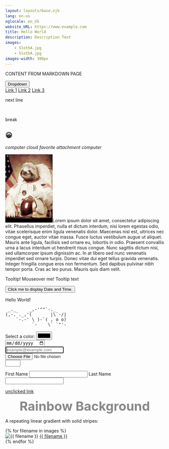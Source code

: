 ```yaml
---
layout: layouts/base.njk
lang: en-us
oglocale: en_US
website_URL: https://www.example.com
title: Hello World
description: Description Text
images:
    - SlothA.jpg
    - SlothA.jpg
images-width: 300px
---
```


<p id="id1" class="center large dottedborder roundedborder">CONTENT FROM MARKDOWN PAGE</p>

<div class="dropdown">
<button class="dropbtn">Dropdown</button>
    <div class="dropdown-content">
    <a href="#">Link 1</a>
    <a href="#">Link 2</a>
    <a href="#">Link 3</a>
    </div>
</div>

<p class="font-effect-neon">next line</p> <br /> <p>break</p>

<h2>&#128512;</h2>

<i class="material-icons">computer</i>
<i class="material-icons">cloud</i>
<i class="material-icons">favorite</i>
<i class="material-icons">attachment</i>
<i class="material-icons">computer</i>

<p><div id="transition1"></div></p>

<p><div class="clearfix"><img src="img/SlothA.jpg" alt="float right" id="float-right" width="150px" class="opacity circleimage">Lorem ipsum dolor sit amet, consectetur adipiscing elit. Phasellus imperdiet, nulla et dictum interdum, nisi lorem egestas odio, vitae scelerisque enim ligula venenatis dolor. Maecenas nisl est, ultrices nec congue eget, auctor vitae massa. Fusce luctus vestibulum augue ut aliquet. Mauris ante ligula, facilisis sed ornare eu, lobortis in odio. Praesent convallis urna a lacus interdum ut hendrerit risus congue. Nunc sagittis dictum nisi, sed ullamcorper ipsum dignissim ac. In at libero sed nunc venenatis imperdiet sed ornare turpis. Donec vitae dui eget tellus gravida venenatis. Integer fringilla congue eros non fermentum. Sed dapibus pulvinar nibh tempor porta. Cras ac leo purus. Mauris quis diam velit.</div></p>

<p><div class="tooltip">Tooltip! Mouseover me!
  <span class="tooltiptext">Tooltip text</span>
</div></p>

<p><button type="button"
onclick="currentDateTime()">
Click me to display Date and Time.</button></p>
<p id="datetime"></p>


<div class="center">
  <p>Hello World!</p>
</div>

<!-- comment etc -->
<pre>
 _._     _,-'""`-._
(,-.`._,'(       |\`-/|
    `-.-' \ )-`( , o o)
          `-    \`_`"'-
</pre>

<p> 
<form>
  <label for="favcolor" class="font-effect-fire">Select a color:</label>
  <input type="color" id="favcolor" name="favcolor"> <br />
  <input type="date" id="birthday" name="birthday"> <br />
  <input type="email" id="email" name="email" placeholder="example@example.com" required="required" autofocus="autofocus" autocomplete="on"> <br />
  <input type="file" id="myfile" name="myfile"> <br />
  <input type="number" id="quantity" name="quantity" min="1" max="5">
</form> 
</p>

<p>
<form>
  <label for="fname">First Name</label>
  <input type="text" id="fname" name="fname">
  <label for="lname">Last Name</label>
  <input type="text" id="lname" name="lname">
</form>
</p>

<a href="sdasdsadasd">unclicked link</a>

<div id="grad1" style="text-align:center;margin:auto;color:#888888;font-size:40px;font-weight:bold">
Rainbow Background
</div>
<p><div id="grad2"></div></p>

<p>A repeating linear gradient with solid stripes:</p>
<div id="grad5"></div>

{% for filename in images %}   
    <img src="img/{{ filename }}" alt="{{ filename }}" width="{{ images-width }}" /> <a href="img/{{ filename | url_encode }}">{{ filename }}</a>  
{% endfor %}